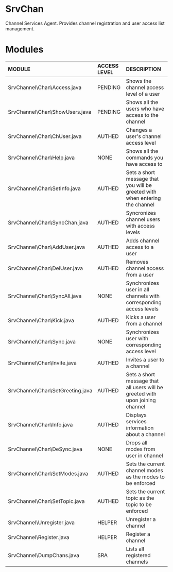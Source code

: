 # SrvChan #

Channel Services Agent. Provides channel registration and user access list management.

# Modules #

| **MODULE** | **ACCESS LEVEL** | **DESCRIPTION**|
|:-----------|:-----------------|:---------------|
| SrvChannel\Chan\Access.java    | PENDING          | Shows the channel access level of a user |
| SrvChannel\Chan\ShowUsers.java     |  PENDING         | Shows all the users who have access to the channel   |
| SrvChannel\Chan\ChUser.java    |  AUTHED          | Changes a user's channel access level    |
| SrvChannel\Chan\Help.java    |  NONE            | Shows all the commands you have access to |
| SrvChannel\Chan\SetInfo.java    | AUTHED           | Sets a short message that you will be greeted with when entering the channel   |
| SrvChannel\Chan\SyncChan.java    | AUTHED           | Syncronizes channel users with access levels   |
| SrvChannel\Chan\AddUser.java    |  AUTHED          | Adds channel access to a user   |
| SrvChannel\Chan\DelUser.java    |  AUTHED          | Removes channel access from a user   |
| SrvChannel\Chan\SyncAll.java    |  NONE            | Synchronizes user in all channels with corresponding access levels   |
| SrvChannel\Chan\Kick.java    |  AUTHED          | Kicks a user from a channel   |
| SrvChannel\Chan\Sync.java    |   NONE           | Synchronizes user with corresponding access level   |
| SrvChannel\Chan\Invite.java    |  AUTHED          | Invites a user to a channel    |
| SrvChannel\Chan\SetGreeting.java    |  AUTHED          | Sets a short message that all users will be greeted with upon joining channel   |
| SrvChannel\Chan\Info.java    |  AUTHED          | Displays services information about a channel   |
| SrvChannel\Chan\DeSync.java    | NONE             | Drops all modes from user in channel   |
| SrvChannel\Chan\SetModes.java    |  AUTHED          |  Sets the current channel modes as the modes to be enforced   |
| SrvChannel\Chan\SetTopic.java    | AUTHED           | Sets the current topic as the topic to be enforced   |
| SrvChannel\Unregister.java    |  HELPER          |  Unregister a channel   |
| SrvChannel\Register.java    | HELPER           | Register a channel    |
| SrvChannel\DumpChans.java    |   SRA            |  Lists all registered channels  |

